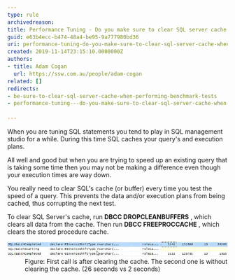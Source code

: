 ```yaml
---
type: rule
archivedreason: 
title: Performance Tuning - Do you make sure to clear SQL server cache when performing benchmark tests?
guid: e63b4ecc-b474-48a4-be95-9a777980bd36
uri: performance-tuning-do-you-make-sure-to-clear-sql-server-cache-when-performing-benchmark-tests
created: 2019-11-14T23:15:10.0000000Z
authors:
- title: Adam Cogan
  url: https://ssw.com.au/people/adam-cogan
related: []
redirects:
- be-sure-to-clear-sql-server-cache-when-performing-benchmark-tests
- performance-tuning---do-you-make-sure-to-clear-sql-server-cache-when-performing-benchmark-tests

---
```


When you are tuning SQL statements you tend to play in SQL management studio for a while. During this time SQL caches your query's and execution plans.

All well and good but when you are trying to speed up an existing query that is taking some time then you may not be making a difference even though your execution times are way down.

You really need to clear SQL's cache (or buffer) every time you test the speed of a query. This prevents the data and/or execution plans from being cached, thus corrupting the next test.

To clear SQL Server's cache, run  **DBCC DROPCLEANBUFFERS** , which clears all data from the cache. Then run  **DBCC FREEPROCCACHE** , which clears the stored procedure cache.

<!--endintro-->
<dl class="image"><dt><img src="ClearSQLServerCache_BenchmarkTests.jpeg" alt="ClearSQLServerCache_BenchmarkTests.jpeg" style="width:750px;"></dt><dd>Figure: First call is after clearing the cache. The second one is without clearing the cache. (26 seconds vs 2 seconds)<br></dd></dl>
